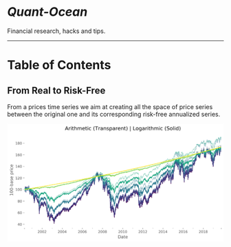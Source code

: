 # *Quant-Ocean*
Financial research, hacks and tips.

---

# Table of Contents

## From Real to Risk-Free

From a prices time series we aim at creating all the space of price series
between the original one and its corresponding risk-free annualized series.

![Series with arithmetic and logarithmic returns](./from-real-to-risk-free/figures/comparison_returns.png)

